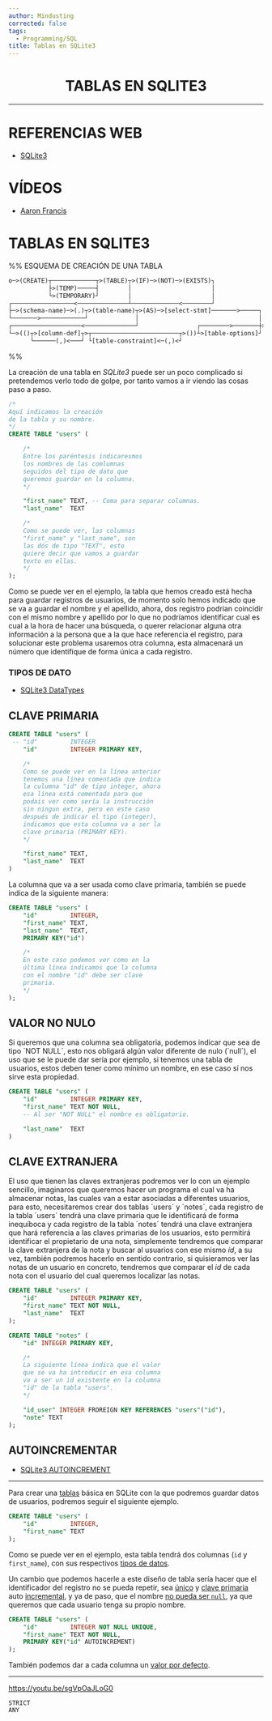 ```yaml
---
author: Mindusting
corrected: false
tags:
  - Programming/SQL
title: Tablas en SQLite3
---
```


<h1 style="text-align:center;">TABLAS EN SQLITE3</h1>

---

# REFERENCIAS WEB

- [SQLite3](https://sqlite.org/lang_createtable.html)

# VÍDEOS

- [Aaron Francis](https://youtu.be/sgVpOaJLoG0)

# TABLAS EN SQLITE3

%%
ESQUEMA DE CREACIÓN DE UNA TABLA

```txt
o─>(CREATE)┬────────────┬>(TABLE)┬>(IF)─>(NOT)─>(EXISTS)┐
           ├>(TEMP)─────┤        │                      │
           └>(TEMPORARY)┘        │                      │
┌─────────────────<──────────────┴─────────────<────────┘
├─>(schema-name)─>(.)┬>(table-name)┬>(AS)─>[select-stmt]───────>─────┐
└───────>────────────┘             │                                 │
┌───────────────────<──────────────┘                ┌────────>───────┼>o
└─>(()┬>[column-def]┬>┬────────────────────────┬>())┴>[table-options]┘
      └──────(,)<───┘ └[table-constraint]<─(,)<┘
```
%%

La creación de una tabla en *SQLite3* puede ser un poco complicado si pretendemos verlo todo de golpe, por tanto vamos a ir viendo las cosas paso a paso.

```sql
/*
Aquí indicamos la creación
de la tabla y su nombre.
*/
CREATE TABLE "users" (

    /*
    Entre los paréntesis indicaresmos
    los nombres de las comlumnas
    seguidos del tipo de dato que
    queremos guardar en la columna.
    */

    "first_name" TEXT, -- Coma para separar columnas.
    "last_name"  TEXT

    /*
    Como se puede ver, las columnas
    "first_name" y "last_name", son
    las dós de tipo "TEXT", esto
    quiere decir que vamos a guardar
    texto en ellas.
    */
);
```

Como se puede ver en el ejemplo, la tabla que hemos creado está hecha para guardar registros de usuarios, de momento solo hemos indicado que se va a guardar el nombre y el apellido, ahora, dos registro podrían coincidir con el mismo nombre y apellido por lo que no podríamos identificar cual es cual a la hora de hacer una búsqueda, o querer relacionar alguna otra información a la persona que a la que hace referencia el registro, para solucionar este problema usaremos otra columna, esta almacenará un número que identifique de forma única a cada registro.

### TIPOS DE DATO

- [SQLite3 DataTypes](https://www.sqlite.org/datatype3.html)

## CLAVE PRIMARIA

```sql
CREATE TABLE "users" (
 -- "id"         INTEGER
    "id"         INTEGER PRIMARY KEY,

    /*
    Como se puede ver en la línea anterior
    tenemos una línea comentada que indica
    la culumna "id" de tipo integer, ahora
    esa línea está comentada para que
    podais ver como sería la instrucción
    sin ningun extra, pero en este caso
    después de indicar el tipo (integer),
    indicamos que esta columna va a ser la
    clave primaria (PRIMARY KEY).
    */

    "first_name" TEXT,
    "last_name"  TEXT
)
```

La columna que va a ser usada como clave primaria, también se puede indica de la siguiente manera:

```sql
CREATE TABLE "users" (
    "id"         INTEGER,
    "first_name" TEXT,
    "last_name"  TEXT,
    PRIMARY KEY("id")

    /*
    En este caso podemos ver como en la
    última línea indicamos que la columna
    con el nombre "id" debe ser clave
    primaria.
    */
);
```

## VALOR NO NULO

Si queremos que una columna sea obligatoria, podemos indicar que sea de tipo ´NOT NULL´, esto nos obligará algún valor diferente de nulo (´null´), el uso que se le puede dar sería por ejemplo, si tenemos una tabla de usuarios, estos deben tener como mínimo un nombre, en ese caso sí nos sirve esta propiedad.

```sql
CREATE TABLE "users" (
    "id"         INTEGER PRIMARY KEY,
    "first_name" TEXT NOT NULL,
    -- Al ser "NOT NULL" el nombre es obligatorio.

    "last_name"  TEXT
)
```

## CLAVE EXTRANJERA

El uso que tienen las claves extranjeras podremos ver lo con un ejemplo sencillo, imaginaros que queremos hacer un programa el cual va ha almacenar notas, las cuales van a estar asociadas a diferentes usuarios, para esto, necesitaremos crear dos tablas ´users´ y ´notes´, cada registro de la tabla ´users´ tendrá una clave primaria que le identificará de forma inequíboca y cada registro de la tabla ´notes´ tendrá una clave extranjera que hará referencia a las claves primarias de los usuarios, esto permitirá identificar el propietario de una nota, simplemente tendremos que comparar la clave extranjera de la nota y buscar al usuarios con ese mismo *id*, a su vez, también podremos hacerlo en sentido contrario, si quisieramos ver las notas de un usuario en concreto, tendremos que comparar el *id* de cada nota con el usuario del cual queremos localizar las notas.

```sql
CREATE TABLE "users" (
    "id"         INTEGER PRIMARY KEY,
    "first_name" TEXT NOT NULL,
    "last_name"  TEXT
);

CREATE TABLE "notes" (
    "id" INTEGER PRIMARY KEY,

    /*
    La siguiente línea indica que el valor
    que se va ha introducir en esa columna
    va a ser un id existente en la columna
    "id" de la tabla "users".
    */

    "id_user" INTEGER FROREIGN KEY REFERENCES "users"("id"),
    "note" TEXT
);
```

## AUTOINCREMENTAR

- [SQLite3 AUTOINCREMENT](https://www.sqlite.org/autoinc.html)

---

Para crear una [tablas](../SQL_tables.md) básica en SQLite con la que podremos guardar datos de usuarios, podremos seguir el siguiente ejemplo.

```sql
CREATE TABLE "users" (
    "id"         INTEGER,
    "first_name" TEXT
);
```

Como se puede ver en el ejemplo, esta tabla tendrá dos columnas (`id` y `first_name`), con sus respectivos [tipos de datos](SQLite3_data_types.md).

Un cambio que podemos hacerle a este diseño de tabla sería hacer que el identificador del registro no se pueda repetir, sea [único](SQLite3_unique.md) y [clave primaria](../SQL_primary_key.md) auto [incremental](SQLite3_autoincrement.md), y ya de paso, que el nombre [no pueda ser `null`](SQLite3_not_null.md), ya que queremos que cada usuario tenga su propio nombre.

```sql
CREATE TABLE "users" (
    "id"         INTEGER NOT NULL UNIQUE,
    "first_name" TEXT NOT NULL,
    PRIMARY KEY("id" AUTOINCREMENT)
);
```

También podemos dar a cada columna un [valor por defecto](SQLite3_default.md).

---

https://youtu.be/sgVpOaJLoG0

```
STRICT
ANY
```
